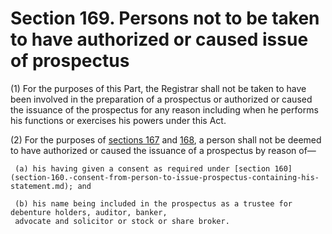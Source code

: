 # Section 169. Persons not to be taken to have authorized or caused issue of prospectus

(1) For the purposes of this Part, the Registrar shall not be taken to have been involved in the preparation of a prospectus or authorized or caused the issuance of the prospectus for any reason including when he performs his functions or exercises his powers under this Act.

(2) For the purposes of [sections 167](section-167.-civil-liability-for-misstatement-in-prospectus.md) and [168](section-168.-criminal-liability-for-misstatement-in-prospectus.md), a person shall not be deemed to have authorized or caused the issuance of a prospectus by reason of—

     (a) his having given a consent as required under [section 160](section-160.-consent-from-person-to-issue-prospectus-containing-his-statement.md); and

     (b) his name being included in the prospectus as a trustee for debenture holders, auditor, banker,  
     advocate and solicitor or stock or share broker.

